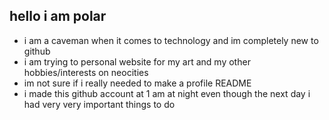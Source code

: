 ## hello i am polar

- i am a caveman when it comes to technology and im completely new to github
- i am trying to personal website for my art and my other hobbies/interests on neocities
- im not sure if i really needed to make a profile README
- i made this github account at 1 am at night even though the next day i had very very important things to do
